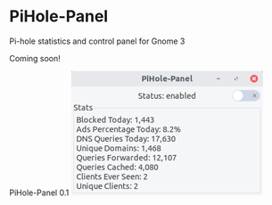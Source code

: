 # PiHole-Panel
Pi-hole statistics and control panel for Gnome 3

Coming soon!


PiHole-Panel 0.1
![](PiHole-Panel-0.1.png)
